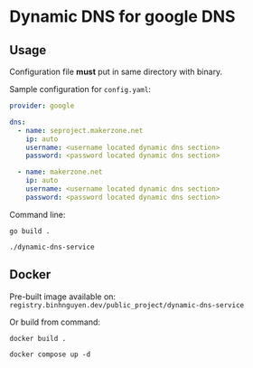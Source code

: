 # Dynamic DNS for google DNS

## Usage
Configuration file **must** put in same directory with binary.

Sample configuration for `config.yaml`:

```yaml
provider: google

dns:
  - name: seproject.makerzone.net
    ip: auto
    username: <username located dynamic dns section>
    password: <password located dynamic dns section>

  - name: makerzone.net
    ip: auto
    username: <username located dynamic dns section>
    password: <password located dynamic dns section>
```

Command line:

`go build .`

`./dynamic-dns-service`

## Docker

Pre-built image available on: `registry.binhnguyen.dev/public_project/dynamic-dns-service`

Or build from command:

`docker build .`

`docker compose up -d`